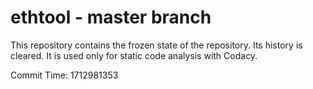 # ethtool - master branch

This repository contains the frozen state of the repository.
Its history is cleared. It is used only for static code
analysis with Codacy.

Commit Time: 1712981353